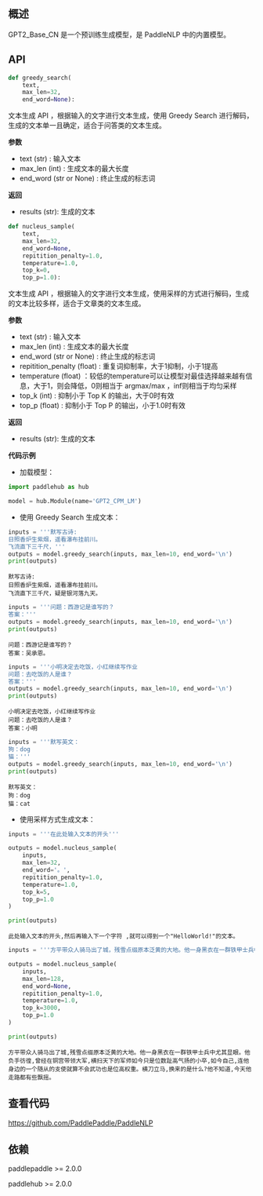 ## 概述
GPT2_Base_CN 是一个预训练生成模型，是 PaddleNLP 中的内置模型。

## API
```python
def greedy_search(
    text,
    max_len=32,
    end_word=None):
```
文本生成 API ，根据输入的文字进行文本生成，使用 Greedy Search 进行解码，生成的文本单一且确定，适合于问答类的文本生成。

**参数**
* text (str) : 输入文本
* max_len (int) : 生成文本的最大长度
* end_word (str or None) : 终止生成的标志词

**返回**
* results (str): 生成的文本

```python
def nucleus_sample(
    text,
    max_len=32,
    end_word=None,
    repitition_penalty=1.0,
    temperature=1.0,
    top_k=0,
    top_p=1.0):
```
文本生成 API ，根据输入的文字进行文本生成，使用采样的方式进行解码，生成的文本比较多样，适合于文章类的文本生成。

**参数**
* text (str) : 输入文本
* max_len (int) : 生成文本的最大长度
* end_word (str or None) : 终止生成的标志词
* repitition_penalty (float) : 重复词抑制率，大于1抑制，小于1提高
* temperature (float) ：较低的temperature可以让模型对最佳选择越来越有信息，大于1，则会降低，0则相当于 argmax/max ，inf则相当于均匀采样
* top_k (int) : 抑制小于 Top K 的输出，大于0时有效
* top_p (float) : 抑制小于 Top P 的输出，小于1.0时有效

**返回**
* results (str): 生成的文本

**代码示例**
* 加载模型：
```python
import paddlehub as hub

model = hub.Module(name='GPT2_CPM_LM')
```
* 使用 Greedy Search 生成文本：
```python
inputs = '''默写古诗:
日照香炉生紫烟，遥看瀑布挂前川。
飞流直下三千尺，'''
outputs = model.greedy_search(inputs, max_len=10, end_word='\n')
print(outputs)
```
    默写古诗:  
    日照香炉生紫烟，遥看瀑布挂前川。  
    飞流直下三千尺，疑是银河落九天。
```python
inputs = '''问题：西游记是谁写的？
答案：'''
outputs = model.greedy_search(inputs, max_len=10, end_word='\n')
print(outputs)
```
    问题：西游记是谁写的？  
    答案：吴承恩。
```python
inputs = '''小明决定去吃饭，小红继续写作业
问题：去吃饭的人是谁？
答案：'''
outputs = model.greedy_search(inputs, max_len=10, end_word='\n')
print(outputs)
```
    小明决定去吃饭，小红继续写作业  
    问题：去吃饭的人是谁？  
    答案：小明
```python
inputs = '''默写英文：
狗：dog
猫：'''
outputs = model.greedy_search(inputs, max_len=10, end_word='\n')
print(outputs)
```
    默写英文：  
    狗：dog  
    猫：cat

* 使用采样方式生成文本：

```python
inputs = '''在此处输入文本的开头'''

outputs = model.nucleus_sample(
    inputs,
    max_len=32,
    end_word='。',
    repitition_penalty=1.0,
    temperature=1.0,
    top_k=5,
    top_p=1.0
)

print(outputs)
```
    此处输入文本的开头,然后再输入下一个字符 ,就可以得到一个"HelloWorld!"的文本。


```python
inputs = '''方平带众人骑马出了城，残雪点缀原本泛黄的大地。他一身黑衣在一群铁甲士兵中尤其显眼。'''

outputs = model.nucleus_sample(
    inputs,
    max_len=128,
    end_word=None,
    repitition_penalty=1.0,
    temperature=1.0,
    top_k=3000,
    top_p=1.0
)

print(outputs)
```
    方平带众人骑马出了城,残雪点缀原本泛黄的大地。他一身黑衣在一群铁甲士兵中尤其显眼。他负手彷徨,曾经在铜宫带领大军,横扫天下的军师如今只是位数趾高气扬的小卒,如今自己,连他身边的一个随从的支使就算不会武功也是位高权重。横刀立马,换来的是什么?他不知道,今天他走路都有些飘摇。

## 查看代码
https://github.com/PaddlePaddle/PaddleNLP

## 依赖
paddlepaddle >= 2.0.0 

paddlehub >= 2.0.0
